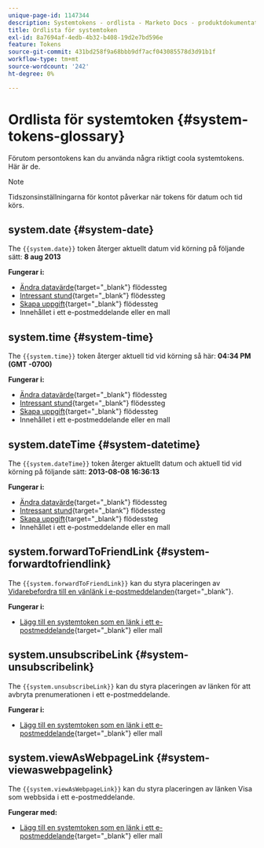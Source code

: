 ```yaml
---
unique-page-id: 1147344
description: Systemtokens - ordlista - Marketo Docs - produktdokumentation
title: Ordlista för systemtoken
exl-id: 8a7694af-4edb-4b32-b408-19d2e7bd596e
feature: Tokens
source-git-commit: 431bd258f9a68bbb9df7acf043085578d3d91b1f
workflow-type: tm+mt
source-wordcount: '242'
ht-degree: 0%

---
```


# Ordlista för systemtoken {#system-tokens-glossary}

Förutom persontokens kan du använda några riktigt coola systemtokens. Här är de.

>[!NOTE]
>
>Tidszonsinställningarna för kontot påverkar när tokens för datum och tid körs.

## system.date {#system-date}

The `{{system.date}}` token återger aktuellt datum vid körning på följande sätt: **8 aug 2013**

**Fungerar i:**

* [Ändra datavärde](/help/marketo/product-docs/core-marketo-concepts/smart-campaigns/flow-actions/change-data-value.md){target="_blank"} flödessteg
* [Intressant stund](/help/marketo/product-docs/core-marketo-concepts/smart-campaigns/flow-actions/interesting-moment.md){target="_blank"} flödessteg
* [Skapa uppgift](/help/marketo/product-docs/core-marketo-concepts/smart-campaigns/salesforce-flow-actions/create-task.md){target="_blank"} flödessteg
* Innehållet i ett e-postmeddelande eller en mall

## system.time {#system-time}

The `{{system.time}}` token återger aktuell tid vid körning så här: **04:34 PM (GMT -0700)**

**Fungerar i:**

* [Ändra datavärde](/help/marketo/product-docs/core-marketo-concepts/smart-campaigns/flow-actions/change-data-value.md){target="_blank"} flödessteg
* [Intressant stund](/help/marketo/product-docs/core-marketo-concepts/smart-campaigns/flow-actions/interesting-moment.md){target="_blank"} flödessteg
* [Skapa uppgift](/help/marketo/product-docs/core-marketo-concepts/smart-campaigns/salesforce-flow-actions/create-task.md){target="_blank"} flödessteg
* Innehållet i ett e-postmeddelande eller en mall

## system.dateTime {#system-datetime}

The `{{system.dateTime}}` token återger aktuellt datum och aktuell tid vid körning på följande sätt: **2013-08-08 16:36:13**

**Fungerar i:**

* [Ändra datavärde](/help/marketo/product-docs/core-marketo-concepts/smart-campaigns/flow-actions/change-data-value.md){target="_blank"} flödessteg
* [Intressant stund](/help/marketo/product-docs/core-marketo-concepts/smart-campaigns/flow-actions/interesting-moment.md){target="_blank"} flödessteg
* [Skapa uppgift](/help/marketo/product-docs/core-marketo-concepts/smart-campaigns/salesforce-flow-actions/create-task.md){target="_blank"} flödessteg
* Innehållet i ett e-postmeddelande eller en mall

## system.forwardToFriendLink {#system-forwardtofriendlink}

The `{{system.forwardToFriendLink}}` kan du styra placeringen av [Vidarebefordra till en vänlänk i e-postmeddelanden](/help/marketo/product-docs/email-marketing/general/functions-in-the-editor/forward-to-a-friend-link-in-emails.md){target="_blank"}.

**Fungerar i:**

* [Lägg till en systemtoken som en länk i ett e-postmeddelande](/help/marketo/product-docs/email-marketing/general/using-tokens/add-a-system-token-as-a-link-in-an-email.md){target="_blank"} eller mall

## system.unsubscribeLink {#system-unsubscribelink}

The `{{system.unsubscribeLink}}` kan du styra placeringen av länken för att avbryta prenumerationen i ett e-postmeddelande.

**Fungerar i:**

* [Lägg till en systemtoken som en länk i ett e-postmeddelande](/help/marketo/product-docs/email-marketing/general/using-tokens/add-a-system-token-as-a-link-in-an-email.md){target="_blank"} eller mall

## system.viewAsWebpageLink {#system-viewaswebpagelink}

The `{{system.viewAsWebpageLink}}` kan du styra placeringen av länken Visa som webbsida i ett e-postmeddelande.

**Fungerar med:**

* [Lägg till en systemtoken som en länk i ett e-postmeddelande](/help/marketo/product-docs/email-marketing/general/using-tokens/add-a-system-token-as-a-link-in-an-email.md){target="_blank"} eller mall
